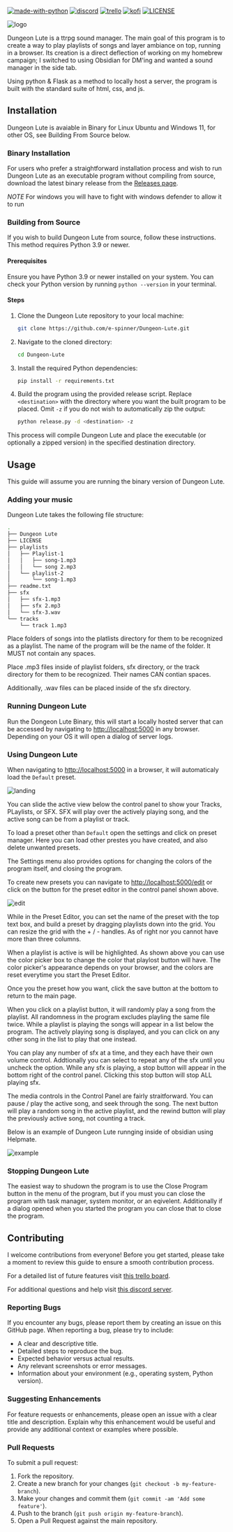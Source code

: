 
[![made-with-python](https://badgen.net/badge/made%20with%20python/3.9/1f425f)](https://www.python.org/)
[![discord](https://badgen.net/badge/discord/join/2C2F33?icon=discord)](https://discord.gg/ym66nuTFut)
[![trello](https://badgen.net/badge/development%20progress/Trello/70b500)](https://trello.com/b/AGAbDOw1/dungeon-lute)
[![kofi](https://badgen.net/badge/support/kofi/ff5f5f?icon=kofi)](ko-fi.com/dungeonlute)
[![LICENSE](https://badgen.net/badge/liscense/MIT/blue)](https://github.com/e-spinner/Dungeon-Lute/blob/main/LICENSE)

![logo](/assets/img/logo.png)

Dungeon Lute is a ttrpg sound manager. The main goal of this program is to create a way to play playlists of songs and layer ambiance on top, running in a browser. Its creation is a direct deflection  of working on my homebrew campaign; I switched to using Obsidian for DM'ing and wanted a sound manager in the side tab.

Using python & Flask as a method to locally host a server, the program is built with the standard suite of html, css, and js.

## Installation

Dungeon Lute is avaiable in Binary for Linux Ubuntu and Windows 11, for other OS, see Building From Source below.

### Binary Installation

For users who prefer a straightforward installation process and wish to run Dungeon Lute as an executable program without compiling from source, download the latest binary release from the [Releases page](https://github.com/e-spinner/Dungeon-Lute/releases).

*NOTE* For windows you will have to fight with windows defender to allow it to run

### Building from Source

If you wish to build Dungeon Lute from source, follow these instructions. This method requires Python 3.9 or newer.

#### Prerequisites

Ensure you have Python 3.9 or newer installed on your system. You can check your Python version by running `python --version` in your terminal.

#### Steps

1. Clone the Dungeon Lute repository to your local machine:

   ```bash
   git clone https://github.com/e-spinner/Dungeon-Lute.git
   ```

2. Navigate to the cloned directory:

   ```bash
   cd Dungeon-Lute
   ```

3. Install the required Python dependencies:

   ```bash
   pip install -r requirements.txt
   ```

4. Build the program using the provided release script. Replace `<destination>` with the directory where you want the built program to be placed. Omit `-z` if you do not wish to automatically zip the output:

   ```bash
   python release.py -d <destination> -z
   ```

This process will compile Dungeon Lute and place the executable (or optionally a zipped version) in the specified destination directory.

## Usage

This guide will assume you are running the binary version of Dungeon Lute.

### Adding your music

Dungeon Lute takes the following file structure:

```bash
.
├── Dungeon Lute
├── LICENSE
├── playlists
│   ├── Playlist-1
│   │   ├── song-1.mp3
│   │   └── song 2.mp3
│   └── playlist-2
│       └── song-1.mp3
├── readme.txt
├── sfx
│   ├── sfx-1.mp3
│   ├── sfx 2.mp3
│   └── sfx-3.wav
└── tracks
    └── track 1.mp3
```

Place folders of songs into the platlists directory for them to be recognized as a playlist. The name of the program will be the name of the folder. It MUST not contain any spaces.

Place .mp3 files inside of playlist folders, sfx directory, or the track directory for them to be recognized. Their names CAN contian spaces.

Additionally, .wav files can be placed inside of the sfx directory.

### Running Dungeon Lute

Run the Dongeon Lute Binary, this will start a locally hosted server that can be accessed by navigating to [http://localhost:5000](http://localhost:5000/) in any browser. Depending on your OS it will open a dialog of server logs.

### Using Dungeon Lute

When navigating to [http://localhost:5000](http://localhost:5000/) in a browser, it will automaticaly load the `Default` preset.

![landing](./assets//img/landing.png)

You can slide the active view below the control panel to show your Tracks, PLaylists, or SFX. SFX will play over the actively playing song, and the active song can be from a playlist or track.

To load a preset other than `Default` open the settings and click on preset manager. Here you can load other prestes you have created, and also delete unwanted presets.

The Settings menu also provides options for changing the colors of the program itself, and closing the program.

To create new presets you can navigate to [http://localhost:5000/edit](http://localhost:5000/edit/) or click on the button for the preset editor in the control panel shown above.

![edit](/assets/img/edit.png)

While in the Preset Editor, you can set the name of the preset with the top text box, and build a preset by dragging playlists down into the grid. You can resize the grid with the + / - handles. As of right nor you cannot have more than three columns.

When a playlist is active is will be highlighted. As shown above you can use the color picker box to change the color that playlost button will have. The color picker's appearance depends on your browser, and the colors are reset everytime you start the Preset Editor.

Once you the preset how you want, click the save button at the bottom to return to the main page.

When you click on a playlist button, it will randomly play a song from the playlist. All randomness in the program excludes playling the same file twice. While a playlist is playing the songs will appear in a list below the program. The actively playing song is displayed, and you can click on any other song in the list to play that one instead.

You can play any number of sfx at a time, and they each have their own volume control. Addtionally you can select to repeat any of the sfx until you uncheck the option. While any sfx is playing, a stop button will appear in the bottom right of the control panel. Clicking this stop button will stop ALL playing sfx.

The media controls in the Control Panel are fairly straitforward. You can pause / play the active song, and seek through the song. The next button will play a random song in the active playlist, and the rewind button will play the previously active song, not counting a track.

Below is an example of Dungeon Lute runnging inside of obsidian using Helpmate.

![example](/assets/img/obsidian.png)

### Stopping Dungeon Lute

The easiest way to shudown the program is to use the Close Program button in the menu of the program, but if you must you can close the program with task manager, system monitor, or an eqivelent. Additionally if a dialog opened when you started the program you can close that to close the program.

## Contributing

I welcome contributions from everyone! Before you get started, please take a moment to review this guide to ensure a smooth contribution process.

For a detailed list of future features visit [this trello board](https://trello.com/b/AGAbDOw1/dungeon-lute).

For additional questions and help visit [this discord server](https://discord.gg/ym66nuTFut).

### Reporting Bugs

If you encounter any bugs, please report them by creating an issue on this GitHub page. When reporting a bug, please try to include:

- A clear and descriptive title.
- Detailed steps to reproduce the bug.
- Expected behavior versus actual results.
- Any relevant screenshots or error messages.
- Information about your environment (e.g., operating system, Python version).

### Suggesting Enhancements

For feature requests or enhancements, please open an issue with a clear title and description. Explain why this enhancement would be useful and provide any additional context or examples where possible.

### Pull Requests

To submit a pull request:

1. Fork the repository.
2. Create a new branch for your changes (`git checkout -b my-feature-branch`).
3. Make your changes and commit them (`git commit -am 'Add some feature'`).
4. Push to the branch (`git push origin my-feature-branch`).
5. Open a Pull Request against the main repository.

